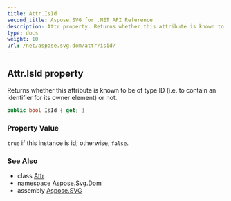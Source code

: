 ```yaml
---
title: Attr.IsId
second_title: Aspose.SVG for .NET API Reference
description: Attr property. Returns whether this attribute is known to be of type ID i.e. to contain an identifier for its owner element or not
type: docs
weight: 10
url: /net/aspose.svg.dom/attr/isid/
---
```

## Attr.IsId property

Returns whether this attribute is known to be of type ID (i.e. to contain an identifier for its owner element) or not.

```csharp
public bool IsId { get; }
```

### Property Value

`true` if this instance is id; otherwise, `false`.

### See Also

* class [Attr](../)
* namespace [Aspose.Svg.Dom](../../attr/)
* assembly [Aspose.SVG](../../../)
